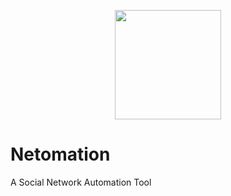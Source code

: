 <p align="center">
  <img src ="https://github.com/tchvu3/Netomation/blob/master/res/Netomation%20Logo.png?raw=true" height="175px" width="170px"/>
</p>

# Netomation
A Social Network Automation Tool
